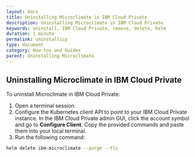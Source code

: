 ```yaml
---
layout: docs
title: Uninstalling Microclimate in IBM Cloud Private
description: Uninstalling Microclimate in IBM Cloud Private
keywords: uninstall, IBM Cloud Private, remove, delete, helm
duration: 1 minute
permalink: uninstallicp
type: document
category: How-tos and Guides
parent: Uninstalling Microclimate
---
```


## Uninstalling Microclimate in IBM Cloud Private

To uninstall Microclimate in IBM Cloud Private:

1. Open a terminal session.
2. Configure the Kubernetes client API to point to your IBM Cloud Private instance. In the IBM Cloud Private admin GUI, click the account symbol and go to **Configure Client**. Copy the provided commands and paste them into your local terminal.
3. Run the following command:
```bash
helm delete ibm-microclimate --purge --tls
```
